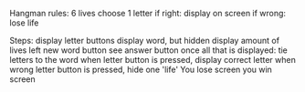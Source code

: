 Hangman
rules: 
    6 lives
    choose 1 letter
    if right: display on screen
    if wrong: lose life

Steps:
    display letter buttons
    display word, but hidden
    display amount of lives left
    new word button
    see answer button
once all that is displayed:
    tie letters to the word
    when letter button is pressed, display correct letter
    when wrong letter button is pressed, hide one 'life'
    You lose screen
    you win screen